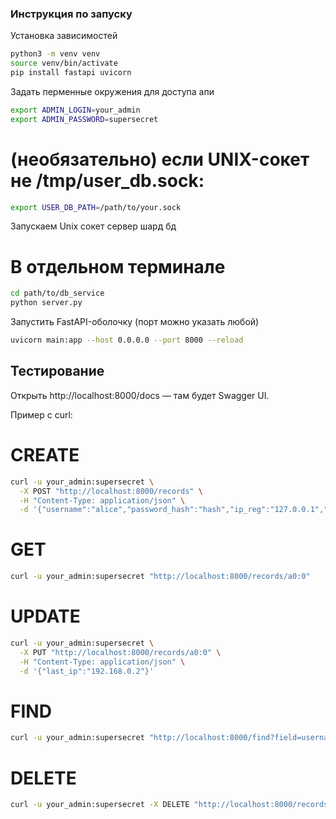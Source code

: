 ### Инструкция по запуску

Установка зависимостей

```bash
python3 -m venv venv
source venv/bin/activate
pip install fastapi uvicorn
```

Задать перменные окружения для доступа апи

```bash
export ADMIN_LOGIN=your_admin
export ADMIN_PASSWORD=supersecret
```

# (необязательно) если UNIX-сокет не /tmp/user_db.sock:

```bash
export USER_DB_PATH=/path/to/your.sock
```

Запускаем Unix сокет сервер шард бд

# В отдельном терминале

```bash
cd path/to/db_service
python server.py
```

Запустить FastAPI-оболочку (порт можно указать любой)

```bash
uvicorn main:app --host 0.0.0.0 --port 8000 --reload
```

## Тестирование
Открыть http://localhost:8000/docs — там будет Swagger UI.

Пример с curl:

# CREATE
```bash
curl -u your_admin:supersecret \
  -X POST "http://localhost:8000/records" \
  -H "Content-Type: application/json" \
  -d '{"username":"alice","password_hash":"hash","ip_reg":"127.0.0.1","last_logged":"2025-06-16T12:00:00","last_ip":"127.0.0.1"}'
```

# GET
```bash
curl -u your_admin:supersecret "http://localhost:8000/records/a0:0"
```

# UPDATE
```bash
curl -u your_admin:supersecret \
  -X PUT "http://localhost:8000/records/a0:0" \
  -H "Content-Type: application/json" \
  -d '{"last_ip":"192.168.0.2"}'
```

# FIND
```bash
curl -u your_admin:supersecret "http://localhost:8000/find?field=username&value=alice"
```

# DELETE
```bash
curl -u your_admin:supersecret -X DELETE "http://localhost:8000/records/a0:0"
```